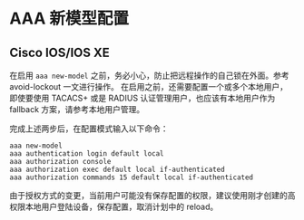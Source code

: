 # AAA 新模型配置

## Cisco IOS/IOS XE

在启用 `aaa new-model` 之前，务必小心，防止把远程操作的自己锁在外面。参考 avoid-lockout 一文进行操作。
在启用之前，还需要配置一个或多个本地用户，即使要使用 TACACS+ 或是 RADIUS 认证管理用户，也应该有本地用户作为 fallback 方案，请参考本地用户管理。

完成上述两步后，在配置模式输入以下命令：

```
aaa new-model
aaa authentication login default local
aaa authorization console
aaa authorization exec default local if-authenticated
aaa authorization commands 15 default local if-authenticated
```

由于授权方式的变更，当前用户可能没有保存配置的权限，建议使用刚才创建的高权限本地用户登陆设备，保存配置，取消计划中的 reload。
